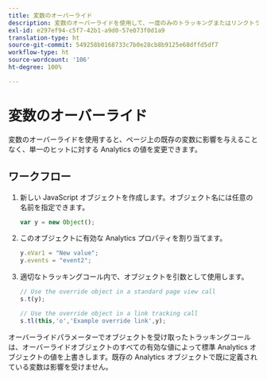 ```yaml
---
title: 変数のオーバーライド
description: 変数のオーバーライドを使用して、一度のみのトラッキングまたはリンクトラッキングのための変数値をセットできます。
exl-id: e297ef94-c5f7-42b1-a9d0-57e073f0d1a9
translation-type: ht
source-git-commit: 549258b0168733c7b0e28cb8b9125e68dffd5df7
workflow-type: ht
source-wordcount: '106'
ht-degree: 100%

---
```


# 変数のオーバーライド

変数のオーバーライドを使用すると、ページ上の既存の変数に影響を与えることなく、単一のヒットに対する Analytics の値を変更できます。

## ワークフロー

1. 新しい JavaScript オブジェクトを作成します。オブジェクト名には任意の名前を指定できます。

   ```js
   var y = new Object();
   ```

2. このオブジェクトに有効な Analytics プロパティを割り当てます。

   ```js
   y.eVar1 = "New value";
   y.events = "event2";
   ```

3. 適切なトラッキングコール内で、オブジェクトを引数として使用します。

   ```js
   // Use the override object in a standard page view call
   s.t(y);
   
   // Use the override object in a link tracking call
   s.tl(this,'o','Example override link',y);
   ```

オーバーライドパラメーターでオブジェクトを受け取ったトラッキングコールは、オーバーライドオブジェクトのすべての有効な値によって標準 Analytics オブジェクトの値を上書きします。既存の Analytics オブジェクトで既に定義されている変数は影響を受けません。
